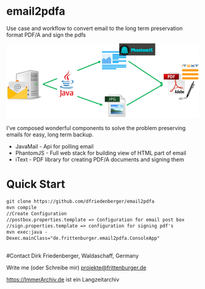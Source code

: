 # email2pdfa
Use case and workflow to convert email to the long term preservation format PDF/A and sign the pdfs

![email2pdfa](https://raw.githubusercontent.com/dfriedenberger/email2pdfa/master/email2pdfa.png)

I've composed wonderful components to solve the problem preserving emails for easy, long term backup.

- JavaMail  - Api for polling email
- PhantomJS - Full web stack for building view of HTML part of email
- iText - PDF library for creating PDF/A documents and signing them



# Quick Start

```
git clone https://github.com/dfriedenberger/email2pdfa
mvn compile
//Create Configuration
//postbox.properties.template => Configuration for email post box
//sign.properties.template => configuration for signing pdf's
mvn exec:java -Dexec.mainClass="de.frittenburger.email2pdfa.ConsoleApp"
```


## 



#Contact
Dirk Friedenberger, Waldaschaff, Germany

Write me (oder Schreibe mir)
projekte@frittenburger.de

https://ImmerArchiv.de ist ein Langzeitarchiv

